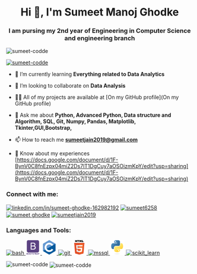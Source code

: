<h1 align="center">Hi 👋, I'm Sumeet Manoj Ghodke</h1>
<h3 align="center">I am pursing my 2nd year of Engineering in Computer Science and engineering branch</h3>

<p align="left"> <img src="https://komarev.com/ghpvc/?username=sumeet-codde&label=Profile%20views&color=0e75b6&style=flat" alt="sumeet-codde" /> </p>

<p align="left"> <a href="https://github.com/ryo-ma/github-profile-trophy"><img src="https://github-profile-trophy.vercel.app/?username=sumeet-codde" alt="sumeet-codde" /></a> </p>

- 🌱 I’m currently learning **Everything related to Data Analytics**

- 👯 I’m looking to collaborate on **Data Analysis**

- 👨‍💻 All of my projects are available at [On my GitHub profile](On my GitHub profile)

- 💬 Ask me about **Python, Advanced Python, Data structure and Algorithm, SQL, Git, Numpy, Pandas, Matplotlib, Tkinter,GUI,Bootstrap,**

- 📫 How to reach me **sumeetjain2019@gmail.com**

- 📄 Know about my experiences [https://docs.google.com/document/d/1F-BynV0C8fnEzpx04miZ2Ds7lT1DgCuy7aOSOizmKpY/edit?usp=sharing](https://docs.google.com/document/d/1F-BynV0C8fnEzpx04miZ2Ds7lT1DgCuy7aOSOizmKpY/edit?usp=sharing)

<h3 align="left">Connect with me:</h3>
<p align="left">
<a href="https://www.linkedin.com/in/sumeet-ghodke-162982192/" target="blank"><img align="center"  alt="linkedin.com/in/sumeet-ghodke-162982192" height="30" width="40" /></a>
<a href="https://instagram.com/sumeet6258" target="blank"><img align="center" src="https://raw.githubusercontent.com/rahuldkjain/github-profile-readme-generator/neutral-icons/src/images/icons/Social/instagram.svg" alt="sumeet6258" height="30" width="40" /></a>
<a href="https://www.youtube.com/c/sumeet ghodke" target="blank"><img align="center" src="https://raw.githubusercontent.com/rahuldkjain/github-profile-readme-generator/neutral-icons/src/images/icons/Social/youtube.svg" alt="sumeet ghodke" height="30" width="40" /></a>
<a href="https://www.hackerrank.com/sumeetjain2019" target="blank"><img align="center" src="https://raw.githubusercontent.com/rahuldkjain/github-profile-readme-generator/neutral-icons/src/images/icons/Social/hackerrank.svg" alt="sumeetjain2019" height="30" width="40" /></a>
</p>

<h3 align="left">Languages and Tools:</h3>
<p align="left"> <a href="https://www.gnu.org/software/bash/" target="_blank"> <img src="https://www.vectorlogo.zone/logos/gnu_bash/gnu_bash-icon.svg" alt="bash" width="40" height="40"/> </a> <a href="https://getbootstrap.com" target="_blank"> <img src="https://raw.githubusercontent.com/devicons/devicon/master/icons/bootstrap/bootstrap-plain-wordmark.svg" alt="bootstrap" width="40" height="40"/> </a> <a href="https://www.cprogramming.com/" target="_blank"> <img src="https://raw.githubusercontent.com/devicons/devicon/master/icons/c/c-original.svg" alt="c" width="40" height="40"/> </a> <a href="https://git-scm.com/" target="_blank"> <img src="https://www.vectorlogo.zone/logos/git-scm/git-scm-icon.svg" alt="git" width="40" height="40"/> </a> <a href="https://www.w3.org/html/" target="_blank"> <img src="https://raw.githubusercontent.com/devicons/devicon/master/icons/html5/html5-original-wordmark.svg" alt="html5" width="40" height="40"/> </a> <a href="https://www.microsoft.com/en-us/sql-server" target="_blank"> <img src="https://cdn.worldvectorlogo.com/logos/microsoft-sql-server.svg" alt="mssql" width="40" height="40"/> </a> <a href="https://www.python.org" target="_blank"> <img src="https://raw.githubusercontent.com/devicons/devicon/master/icons/python/python-original.svg" alt="python" width="40" height="40"/> </a> <a href="https://scikit-learn.org/" target="_blank"> <img src="https://upload.wikimedia.org/wikipedia/commons/0/05/Scikit_learn_logo_small.svg" alt="scikit_learn" width="40" height="40"/> </a> </p>

<p><img align="left" src="https://github-readme-stats.vercel.app/api/top-langs?username=sumeet-codde&show_icons=true&locale=en&layout=compact" alt="sumeet-codde" /></p>

<p>&nbsp;<img align="center" src="https://github-readme-stats.vercel.app/api?username=sumeet-codde&show_icons=true&locale=en" alt="sumeet-codde" /></p>
